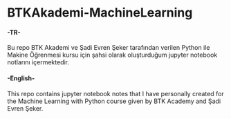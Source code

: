 # BTKAkademi-MachineLearning

#### -TR-
Bu repo BTK Akademi ve Şadi Evren Şeker tarafından verilen Python ile Makine Öğrenmesi kursu için şahsi olarak oluşturduğum jupyter notebook notlarını içermektedir.


#### -English-
This repo contains jupyter notebook notes that I have personally created for the Machine Learning with Python course given by BTK Academy and Şadi Evren Şeker.
